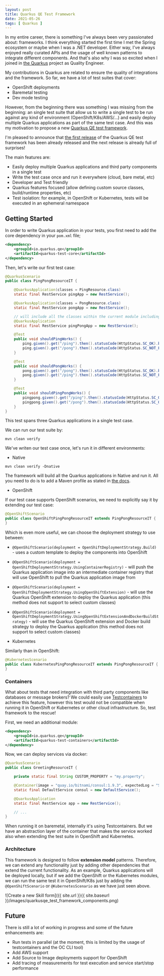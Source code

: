 ```yaml
---
layout: post
title: Quarkus QE Test Framework
date: 2021-05-26
tags: [ Quarkus ]
---
```


In my entire career, there is something I've always been very passionated about: frameworks. I think everything started the first time I met the Spring ecosystem or maybe when I was a .NET developer. Either way, I've always enjoyed really curated APIs and the usage of well known patterns to integrate different components. And that's also why I was so excited when I joined in [the Quarkus](https://github.com/quarkusio/quarkus) project as Quality Engineer. 

My contributions in Quarkus are related to ensure the quality of integrations and the framework. So far, we have a lot of test suites that cover:
- OpenShift deployments
- Baremetal testing
- Dev mode testing

However, from the beginning there was something I was missing from the beginning: an single test suite that allow us to write a single test to be run against any kind of environment (OpenShift/K8s/AWS/...) and easily deploy multiple Quarkus applications as part of the same test case. And this was my motivation to propose a new [Quarkus QE test framework](https://github.com/quarkus-qe/quarkus-test-framework).

I'm pleased to announce that [the first release](https://github.com/quarkus-qe/quarkus-test-framework/releases/tag/0.0.1) of the Quarkus QE test framework has been already released and the next release is already full of surprises!

The main features are:
- Easily deploy multiple Quarkus applications and third party components in a single test
- Write the test case once and run it everywhere (cloud, bare metal, etc)
- Developer and Test friendly
- Quarkus features focused (allow defining custom source classes, build/runtime properties, etc)
- Test isolation: for example, in OpenShift or Kubernetes, tests will be executed in an ephemeral namespace 

## Getting Started

In order to write Quarkus application in your tests, you first need to add the core dependency in your `pom.xml` file;

```xml
<dependency>
	<groupId>io.quarkus.qe</groupId>
	<artifactId>quarkus-test-core</artifactId>
</dependency>
```

Then, let's write our first test case:

```java
@QuarkusScenario
public class PingPongResourceIT {

    @QuarkusApplication(classes = PingResource.class)
    static final RestService pingApp = new RestService();

    @QuarkusApplication(classes = PongResource.class)
    static final RestService pongApp = new RestService();

    // will include all the classes within the current module including the ping and pong resources
    @QuarkusApplication
    static final RestService pingPongApp = new RestService();

    @Test
    public void shouldPingWorks() {
        ping.given().get("/ping").then().statusCode(HttpStatus.SC_OK).body(is("ping"));
        ping.given().get("/pong").then().statusCode(HttpStatus.SC_NOT_FOUND);
    }

    @Test
    public void shouldPongWorks() {
        pong.given().get("/pong").then().statusCode(HttpStatus.SC_OK).body(is("pong"));
        pong.given().get("/ping").then().statusCode(HttpStatus.SC_NOT_FOUND);
    }

    @Test
    public void shouldPingPongWorks() {
        pingpong.given().get("/ping").then().statusCode(HttpStatus.SC_OK).body(is("ping"));
        pingpong.given().get("/pong").then().statusCode(HttpStatus.SC_OK).body(is("pong"));
    }
}
```

This test spans three Quarkus applications in a single test case. 

We can run our test suite by:

```
mvn clean verify
```

We've writen our test case once, let's run it in different environments:

- Native

```
mvn clean verify -Dnative
```

The framework will build all the Quarkus applications in Native and run it. All you need to do is to add a Maven profile as stated in [the docs](https://github.com/quarkus-qe/quarkus-test-framework#native).

- OpenShift

If our test case supports OpenShift scenarios, we need to explicitly say it by extending our test case:

```java
@OpenShiftScenario
public class OpenShiftPingPongResourceIT extends PingPongResourceIT {
}
```

Which is even more useful, we can choose the deployment strategy to use between:
- `@OpenShiftScenario(deployment = OpenShiftDeploymentStrategy.Build)` - uses a custom template to deploy the components into OpenShift
- `@OpenShiftScenario(deployment = OpenShiftDeploymentStrategy.UsingContainerRegistry)` - will push the Quarkus application image into an intermediate container registry that will use OpenShift to pull the Quarkus application image from
- `@OpenShiftScenario(deployment = OpenShiftDeploymentStrategy.UsingOpenShiftExtension)` - will use the Quarkus OpenShift extension to deploy the Quarkus application (this method does not support to select custom classes)
- `@OpenShiftScenario(deployment = OpenShiftDeploymentStrategy.UsingOpenShiftExtensionAndDockerBuildStrategy)` - will use the Quarkus OpenShift extension and Docker build strategy to deploy the Quarkus application (this method does not support to select custom classes)

- Kubernetes

Similarly than in OpenShift:

```java
@KubernetesScenario
public class KubernetesPingPongResourceIT extends PingPongResourceIT {
}
```

### Containers

What about tests that need integration with third party components like databases or message brokers? We could easily use [Testcontainers](https://www.testcontainers.org/) to achieve this feature, however this test would not be compatible when running it in OpenShift or Kubernetes or other cloud infrastructure. So, test framework to the rescue!

First, we need an additional module:

```xml
<dependency>
	<groupId>io.quarkus.qe</groupId>
	<artifactId>quarkus-test-containers</artifactId>
</dependency>
```

Now, we can deploy services via docker:

```java
@QuarkusScenario
public class GreetingResourceIT {

    private static final String CUSTOM_PROPERTY = "my.property";

    @Container(image = "quay.io/bitnami/consul:1.9.3", expectedLog = "Synced node info", port = 8500)
    static final DefaultService consul = new DefaultService();

    @QuarkusApplication
    static final RestService app = new RestService();

    // ...
}
```

When running it on baremetal, internally it's using Testcontainers. But we have an abstraction layer of the container that makes the service worked also when extending the test suite in OpenShift and Kubernetes.

### Architecture

This framework is designed to follow **extension model** patterns. Therefore, we can extend any functionality just by adding other dependencies that extend the current functionality. As an example, Quarkus applications will be deployed locally, but if we add the OpenShift or the Kubernetes modules, we can run the same test it in OpenShift/K8s just by adding the `@OpenShiftScenario` or `@KubernetesScenario` as we have just seen above.

![Create a new Skill form]({{ site.url }}{{ site.baseurl }}/images/quarkusqe_test_framework_components.png)

## Future

There is still a lot of working in progress and some of the future enhancements are:

- Run tests in parallel (at the moment, this is limited by the usage of testcontainers and the OC CLI tool)
- Add AWS support
- Add Source to Image deployments support for OpenShift
- Add tracing of measurements for test execution and service start/stop performance